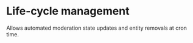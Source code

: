 # Life-cycle management

Allows automated moderation state updates and entity removals at cron time.
